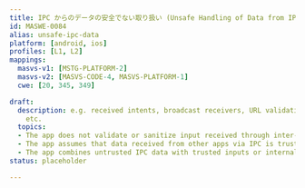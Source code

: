 ```yaml
---
title: IPC からのデータの安全でない取り扱い (Unsafe Handling of Data from IPC)
id: MASWE-0084
alias: unsafe-ipc-data
platform: [android, ios]
profiles: [L1, L2]
mappings:
  masvs-v1: [MSTG-PLATFORM-2]
  masvs-v2: [MASVS-CODE-4, MASVS-PLATFORM-1]
  cwe: [20, 345, 349]

draft:
  description: e.g. received intents, broadcast receivers, URL validation, URL schemes,
    etc.
  topics:
  - The app does not validate or sanitize input received through inter-process communication channels (e.g., intents, content URIs, broadcast receivers), which may lead to injection or logic vulnerabilities when the data is used in sensitive operations (CWE-20).
  - The app assumes that data received from other apps via IPC is trustworthy, without verifying its authenticity or origin (CWE-345).
  - The app combines untrusted IPC data with trusted inputs or internal state, which may allow attackers to influence app behavior or corrupt logic flows (CWE-349).
status: placeholder

---
```


